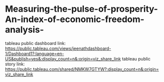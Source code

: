 # Measuring-the-pulse-of-prosperity-An-index-of-economic-freedom-analysis-
tableau public dashboard link: https://public.tableau.com/views/jeenathdashboard-1/Dashboard1?:language=en-US&publish=yes&:display_count=n&:origin=viz_share_link
tableau public story link: https://public.tableau.com/shared/NMKW7GTYW?:display_count=n&:origin=viz_share_link
